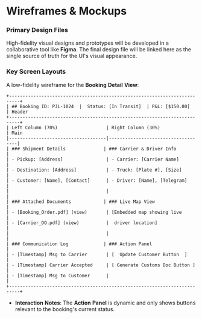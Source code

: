 # Wireframes & Mockups

### **Primary** **Design** **Files**

High-fidelity visual designs and prototypes will be developed in a collaborative tool like **Figma**. The final design file will be linked here as the single source of truth for the UI's visual appearance.

### **Key** **Screen** **Layouts**

A low-fidelity wireframe for the **Booking** **Detail** **View**:

```
+--------------------------------------------------------------------------+
| ## Booking ID: PJL-1024  |  Status: [In Transit]  | P&L: [$150.00]    | Header
+--------------------------------------------------------------------------+
| Left Column (70%)                  | Right Column (30%)                 | Main
|------------------------------------|------------------------------------|
| ### Shipment Details              | ### Carrier & Driver Info         |
| - Pickup: [Address]                | - Carrier: [Carrier Name]          |
| - Destination: [Address]           | - Truck: [Plate #], [Size]         |
| - Customer: [Name], [Contact]      | - Driver: [Name], [Telegram]       |
|                                    |                                    |
| ### Attached Documents            | ### Live Map View                 |
| - [Booking_Order.pdf] (view)       | [Embedded map showing live         |
| - [Carrier_DO.pdf] (view)          |  driver location]                  |
|                                    |                                    |
| ### Communication Log             | ### Action Panel                  |
| - [Timestamp] Msg to Carrier       | [  Update Customer Button  ]        |
| - [Timestamp] Carrier Accepted     | [ Generate Customs Doc Button ]    |
| - [Timestamp] Msg to Customer      |                                    |
+--------------------------------------------------------------------------+
```

  * **Interaction** **Notes**: The **Action** **Panel** is dynamic and only shows buttons relevant to the booking's current status.
